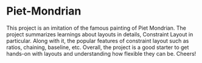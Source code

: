 # Piet-Mondrian
This project is an imitation of the famous painting of Piet Mondrian. The project summarizes learnings about layouts in details, Constraint Layout in particular. Along with it, the popular features of constraint layout such as ratios, chaining, baseline, etc. Overall, the project is a good starter to get hands-on with layouts and understanding how flexible they can be. Cheers!
